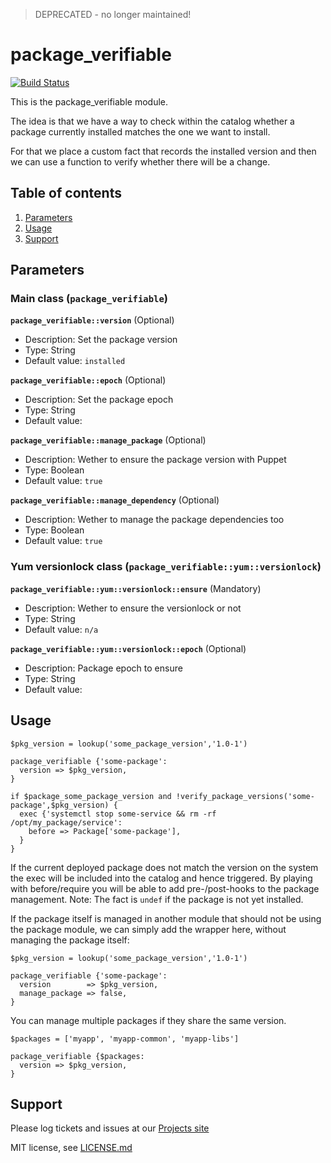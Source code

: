 > DEPRECATED - no longer maintained!

# package_verifiable

[![Build Status](https://travis-ci.org/swisscom/puppet-package_verifiable.svg?branch=master)](https://travis-ci.org/swisscom/puppet-package_verifiable)

This is the package_verifiable module.

The idea is that we have a way to check within the catalog whether a package
currently installed matches the one we want to install.

For that we place a custom fact that records the installed version and then we
can use a function to verify whether there will be a change.


## Table of contents

1. [Parameters](#parameters)
1. [Usage](#usage)
1. [Support](#support)


## Parameters

### Main class (`package_verifiable`)

**`package_verifiable::version`** (Optional)
* Description: Set the package version
* Type: String
* Default value: `installed`

**`package_verifiable::epoch`** (Optional)
* Description: Set the package epoch
* Type: String
* Default value: ` `

**`package_verifiable::manage_package`** (Optional)
* Description: Wether to ensure the package version with Puppet
* Type: Boolean
* Default value: `true`

**`package_verifiable::manage_dependency`** (Optional)
* Description: Wether to manage the package dependencies too
* Type: Boolean
* Default value: `true`

### Yum versionlock class (`package_verifiable::yum::versionlock`)

**`package_verifiable::yum::versionlock::ensure`** (Mandatory)
* Description: Wether to ensure the versionlock or not
* Type: String
* Default value: `n/a`

**`package_verifiable::yum::versionlock::epoch`** (Optional)
* Description: Package epoch to ensure
* Type: String
* Default value: ` `


## Usage

```puppet
$pkg_version = lookup('some_package_version','1.0-1')

package_verifiable {'some-package':
  version => $pkg_version,
}

if $package_some_package_version and !verify_package_versions('some-package',$pkg_version) {
  exec {'systemctl stop some-service && rm -rf /opt/my_package/service':
    before => Package['some-package'],
  }
}
```
If the current deployed package does not match the version on the system the
exec will be included into the catalog and hence triggered. By playing with
before/require you will be able to add pre-/post-hooks to the package
management.
Note: The fact is `undef` if the package is not yet installed.

If the package itself is managed in another module that should not be using the
package module, we can simply add the wrapper here, without managing the
package itself:
```puppet
$pkg_version = lookup('some_package_version','1.0-1')

package_verifiable {'some-package':
  version        => $pkg_version,
  manage_package => false,
}
```

You can manage multiple packages if they share the same version.
```puppet
$packages = ['myapp', 'myapp-common', 'myapp-libs']

package_verifiable {$packages:
  version => $pkg_version,
}
```

## Support

Please log tickets and issues at our
[Projects site](https://github.com/swisscom/puppet-package_verifiable/issues)

MIT license, see [LICENSE.md](LICENSE.md)
